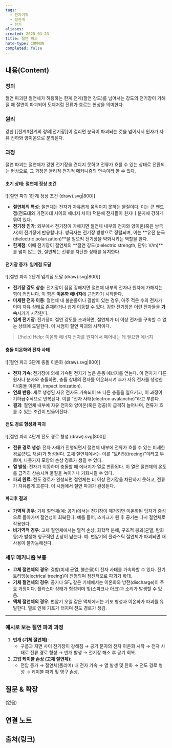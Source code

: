 ```yaml
---
tags:
  - 전자기학
  - 정전계
  - 전기
aliases: 
created: 2025-03-23
title: 절연 파괴
note-type: COMMON
completed: false
---
```


## 내용(Content)

### 정의

절연 파괴란 절연체가 허용하는 한계 전계(절연 강도)를 넘어서는 강도의 전기장이 가해질 때 절연이 파괴되어 도체처럼 전류가 흐르는 현상을 의미한다.

### 원리

강한 [[전계#전계의 정의|전기장]]이 걸리면 분극이 파괴되는 것을 넘어서서 원자가 자유 전하와 양이온으로 분리된다. 

### 과정

절연 파괴는 절연체가 강한 전기장을 견디지 못하고 전류가 흐를 수 있는 상태로 전환되는 현상으로, 그 과정은 물리적·전기적 메커니즘의 연속이라 볼 수 있다.

#### 초기 상태: 절연체 정상 조건

![[절연 파괴 1단계 정상 조건 (draw).svg|800]]

- **절연체의 특성**: 절연체는 전자가 자유롭게 움직이지 못하는 물질이다. 이는 큰 밴드 갭(전도대와 가전자대 사이의 에너지 차이) 덕분에 전자들이 원자나 분자에 강하게 묶여 있다.
- **전기장 인가**: 외부에서 전기장이 가해지면 절연체 내부의 전자와 양이온(혹은 쌍극자)이 전기장에 반응합니다. 쌍극자는 전기장 방향으로 정렬되며, 이는 **유전 분극(dielectric polarization)**을 일으켜 전기장을 약화시키는 역할을 한다.
- **한계점**: 이때 전기장이 절연체의 **절연 강도(dielectric strength, 단위: V/m)**를 넘지 않는 한, 절연체는 전류를 차단한 상태를 유지한다.

#### 전기장 증가: 임계점 도달

![[절연 파괴 2단계 임계점 도달 (draw).svg|800]]

- **전기장 강도 상승**: 전기장이 점점 강해지면 절연체 내부의 전자나 원자에 가해지는 힘이 커집니다. 이 힘은 **이온화 에너지**에 근접하기 시작한다.
- **미세한 전자 이동**: 절연체 내 불순물이나 결함이 있는 경우, 아주 적은 수의 전자가 이미 자유 상태로 존재하거나 쉽게 이동할 수 있다. 강한 전기장은 이런 전자들을 **가속**시키기 시작한다.
- **임계 전기장**: 전기장이 절연 강도를 초과하면, 절연체가 더 이상 전자를 구속할 수 없는 상태에 도달한다. 이 시점이 절연 파괴의 시작이다.

>[!help] Help: 이온화 에너지
>전자를 원자에서 떼어내는 데 필요한 에너지

#### 충돌 이온화와 전자 사태

![[절연 파괴 3단계 충돌 이온화 (draw).svg|800]]

- **전자 가속**: 전기장에 의해 가속된 전자가 높은 운동 에너지를 얻는다. 이 전자가 다른 원자나 분자와 충돌하면, 충돌 상대의 전자를 이온화시켜 추가 자유 전자를 생성한다(충돌 이온화, impact ionization).
- **연쇄 반응**: 새로 생성된 자유 전자도 가속되어 또 다른 충돌을 일으키고, 이 과정이 기하급수적으로 반복된다. 이를 "전자 사태(electron avalanche)"라고 부른다.
- **결과**: 절연체 내부에 자유 전자와 양이온(혹은 정공)이 급격히 늘어나며, 전류가 흐를 수 있는 조건이 만들어진다.

#### 전도 경로 형성과 파괴
![[절연 파괴 4단계 전도 경로 형성 (draw).svg|800]]

- **전류 경로 생성**: 전자 사태가 진행되면서 절연체 내부에 전류가 흐를 수 있는 미세한 경로(전도 채널)가 형성된다. 고체 절연체에서는 이를 "트리잉(treeing)"이라고 부르며, 나뭇가지 모양의 손상 경로가 생길 수 있다.
- **열 발생**: 전자가 이동하며 충돌할 때 에너지가 열로 변환된다. 이 열은 절연체의 온도를 급격히 상승시켜 물질을 녹이거나 기화시킬 수 있다.
- **파괴 완료**: 전도 경로가 완성되면 절연체는 더 이상 전기장을 차단하지 못하고, 전류가 자유롭게 흐른다. 이 시점에서 절연 파괴가 완성된다.

#### 파괴후 결과

- **가역적 경우**: 기체 절연체(예: 공기)에서는 전기장이 제거되면 이온화된 입자가 중성으로 돌아가며 절연성이 회복된다. 예를 들어, 스파크가 튄 후 공기는 다시 절연체로 작용한다.
- **비가역적 경우**: 고체 절연체에서는 열적 손상, 화학적 분해, 구조적 붕괴(균열, 탄화 등)가 발생해 영구적인 손상이 남는다. 예: 변압기의 플라스틱 절연체가 파괴되면 재사용이 불가능해진다.


### 세부 메커니즘 보충

- **고체 절연체의 경우**: 결함(미세 균열, 불순물)이 전자 사태를 가속화할 수 있다. 전기 트리잉(electrical treeing)이 진행되며 점진적으로 파괴가 확대.
- **기체 절연체의 경우**: 공기나 SF₆ 같은 기체에서는 이온화와 방전(discharge)이 주요 과정이다. 플라스마 상태가 형성되며 빛(스파크나 아크)과 소리가 발생할 수 있음.
- **액체 절연체의 경우**: 변압기 오일 같은 액체에서는 기포 형성과 이온화가 파괴를 유발한다. 열로 인해 기포가 터지며 전도 경로가 생김.

---

### 예시로 보는 절연 파괴 과정

1. **번개 (기체 절연체)**:
    - 구름과 지면 사이 전기장이 강해짐 → 공기 분자의 전자 이온화 시작 → 전자 사태로 전류 경로 형성 → 번개 발생 → 전기장 해소 후 공기 회복.
2. **고압 케이블 손상 (고체 절연체)**:
    - 전압 증가 → 절연체(폴리머) 내 전자 가속 → 열 발생 및 탄화 → 전도 경로 형성 → 케이블 파괴 및 영구 손상.

## 질문 & 확장

(없음)

## 연결 노트

## 출처(링크)

